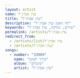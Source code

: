 ```yaml
---
layout: artist
name: ערן אברג'ל
title: "ערן אברג'ל"
description: "דף האמן ערן אברג'ל"
keywords: "שירים, מוזיקה, ערן אברג'ל"
permalink: /artists/ערן-אברג'ל
redirect_from:
  - /artists/list/ערן אברג'ל
  - /artists/ערן-אברג'ל/
songs:
  - number: "33009"
    name: "בדרך לאומן"
    album: "סינגלים"
    artist: "ערן אברג'ל"
---
```

